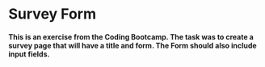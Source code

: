 # Survey Form  

#### This is an exercise from the Coding Bootcamp. The task was to create a survey page that will have a title and form. The Form should also include input fields. 
